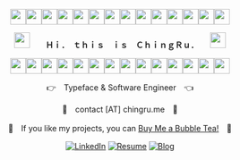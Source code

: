 <div align="center">

<img src="https://cultofthepartyparrot.com/parrots/hd/congaparrot.gif" style="width:2em"><img src="https://cultofthepartyparrot.com/parrots/hd/congaparrot.gif" style="width:2em"><img src="https://cultofthepartyparrot.com/parrots/hd/congaparrot.gif" style="width:2em"><img src="https://cultofthepartyparrot.com/parrots/hd/congaparrot.gif" style="width:2em"><img src="https://cultofthepartyparrot.com/parrots/hd/congaparrot.gif" style="width:2em"><img src="https://cultofthepartyparrot.com/parrots/hd/congaparrot.gif" style="width:2em"><img src="https://cultofthepartyparrot.com/parrots/hd/congaparrot.gif" style="width:2em"><img src="https://cultofthepartyparrot.com/parrots/hd/congaparrot.gif" style="width:2em"><img src="https://cultofthepartyparrot.com/parrots/hd/congaparrot.gif" style="width:2em"><img src="https://cultofthepartyparrot.com/parrots/hd/congaparrot.gif" style="width:2em"><img src="https://cultofthepartyparrot.com/parrots/hd/congaparrot.gif" style="width:2em"><img src="https://cultofthepartyparrot.com/parrots/hd/congaparrot.gif" style="width:2em"><img src="https://cultofthepartyparrot.com/parrots/hd/congaparrot.gif" style="width:2em"><img src="https://cultofthepartyparrot.com/parrots/hd/congaparrot.gif" style="width:2em">

<img src="https://cultofthepartyparrot.com/parrots/hd/portalorangeparrot.gif" style="width:2em"><b>　　Ｈｉ．　ｔｈｉｓ　ｉｓ　ＣｈｉｎｇＲｕ．　　</b><img src="https://cultofthepartyparrot.com/parrots/hd/portalblueparrot.gif" style="width:2em">

<img src="https://cultofthepartyparrot.com/parrots/hd/reversecongaparrot.gif" style="width:2em"><img src="https://cultofthepartyparrot.com/parrots/hd/reversecongaparrot.gif" style="width:2em"><img src="https://cultofthepartyparrot.com/parrots/hd/reversecongaparrot.gif" style="width:2em"><img src="https://cultofthepartyparrot.com/parrots/hd/reversecongaparrot.gif" style="width:2em"><img src="https://cultofthepartyparrot.com/parrots/hd/reversecongaparrot.gif" style="width:2em"><img src="https://cultofthepartyparrot.com/parrots/hd/reversecongaparrot.gif" style="width:2em"><img src="https://cultofthepartyparrot.com/parrots/hd/reversecongaparrot.gif" style="width:2em"><img src="https://cultofthepartyparrot.com/parrots/hd/reversecongaparrot.gif" style="width:2em"><img src="https://cultofthepartyparrot.com/parrots/hd/reversecongaparrot.gif" style="width:2em"><img src="https://cultofthepartyparrot.com/parrots/hd/reversecongaparrot.gif" style="width:2em"><img src="https://cultofthepartyparrot.com/parrots/hd/reversecongaparrot.gif" style="width:2em"><img src="https://cultofthepartyparrot.com/parrots/hd/reversecongaparrot.gif" style="width:2em"><img src="https://cultofthepartyparrot.com/parrots/hd/reversecongaparrot.gif" style="width:2em"><img src="https://cultofthepartyparrot.com/parrots/hd/reversecongaparrot.gif" style="width:2em">
	

👉　Typeface & Software Engineer　👈

📮　contact [AT] chingru.me　📮

🧋　If you like my projects, you can [Buy Me a Bubble Tea!](https://www.buymeacoffee.com/chingru)　🧋


[![LinkedIn](https://img.shields.io/badge/linkedin-0A66C2?style=for-the-badge)](https://www.linkedin.com/in/ching-ru/) 
[![Resume](https://img.shields.io/badge/resume-DB4D6D?style=for-the-badge)](https://ho.chingru.me/)
[![Blog](https://img.shields.io/badge/blog-376B6D?style=for-the-badge)](https://chingru.me/)

</div>








